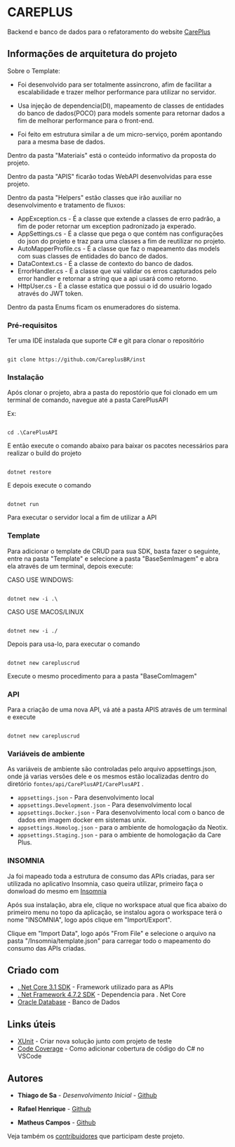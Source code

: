 # CAREPLUS

Backend e banco de dados para o refatoramento do website [CarePlus](https://www.careplus.com.br) 

## Informações de arquitetura do projeto

Sobre o Template:  

* Foi desenvolvido para ser totalmente assincrono, afim de facilitar a escalabilidade e trazer melhor performance para utilizar no servidor.

* Usa injeção de dependencia(DI), mapeamento de classes de entidades do banco de dados(POCO) para models somente para retornar dados a fim de melhorar performance para o front-end.

* Foi feito em estrutura similar a de um micro-serviço, porém apontando para a mesma base de dados.

Dentro da pasta "Materiais" está o conteúdo informativo da proposta do projeto.

Dentro da pasta "APIS" ficarão todas WebAPI desenvolvidas para esse projeto.

Dentro da pasta "Helpers" estão classes que irão auxiliar no desenvolvimento e tratamento de fluxos:

* AppException.cs - É a classe que extende a classes de erro padrão, a fim de poder retornar um exception padronizado ja experado.
* AppSettings.cs - É a classe que pega o que contém nas configurações do json do projeto e traz para uma classes a fim de reutilizar no projeto.
* AutoMapperProfile.cs - É a classe que faz o mapeamento das models com suas classes de entidades do banco de dados.
* DataContext.cs - É a classe de contexto do banco de dados.
* ErrorHandler.cs - É a classe que vai validar os erros capturados pelo error handler e retornar a string que a api usará como retorno.
* HttpUser.cs - É a classe estatica que possui o id do usuário logado através do JWT token.

Dentro da pasta Enums ficam os enumeradores do sistema.

### Pré-requisitos

Ter uma IDE instalada que suporte C# e git para clonar o repositório

``` 

git clone https://github.com/CareplusBR/inst
```

### Instalação

Após clonar o projeto, abra a pasta do repostório que foi clonado em um terminal de comando, navegue até a pasta CarePlusAPI

Ex:

``` 

cd .\CarePlusAPI
```

E então execute o comando abaixo para baixar os pacotes necessários para realizar o build do projeto

``` 

dotnet restore
```

E depois execute o comando

``` 

dotnet run
```

Para executar o servidor local a fim de utilizar a API

### Template

Para adicionar o template de CRUD para sua SDK, basta fazer o seguinte, entre na pasta "Template" e selecione a pasta "BaseSemImagem" e abra ela através de um terminal, depois execute:

CASO USE WINDOWS:

``` 

dotnet new -i .\
```

CASO USE MACOS/LINUX

``` 

dotnet new -i ./
```

Depois para usa-lo, para executar o comando

``` 

dotnet new carepluscrud
```

Execute o mesmo procedimento para a pasta "BaseComImagem"

### API

Para a criação de uma nova API, vá até a pasta APIS através de um terminal e execute

``` 

dotnet new carepluscrud
```

### Variáveis de ambiente

As variáveis de ambiente são controladas pelo arquivo appsettings.json, onde já varias versões dele e os mesmos estão localizadas dentro do diretório `fontes/api/CarePlusAPI/CarePlusAPI` .

* `appsettings.json` - Para desenvolvimento local
* `appsettings.Development.json` - Para desenvolvimento local
* `appsettings.Docker.json` - Para desenvolvimento local com o banco de dados em imagem docker em sistemas unix.
* `appsettings.Homolog.json` - para o ambiente de homologação da Neotix.
* `appsettings.Staging.json` - para o ambiente de homologação da Care Plus.

### INSOMNIA

Ja foi mapeado toda a estrutura de consumo das APIs criadas, para ser utilizada no aplicativo Insomnia, caso queira utilizar, primeiro faça o donwload do mesmo em [Insomnia](https://insomnia.rest/download/)

Após sua instalação, abra ele, clique no workspace atual que fica abaixo do primeiro menu no topo da aplicação, se instalou agora o workspace terá o nome "INSOMNIA", logo após clique em "Import/Export".

Clique em "Import Data", logo após "From File" e selecione o arquivo na pasta "/Insomnia/template.json" para carregar todo o mapeamento do consumo das APIs criadas.

## Criado com

* [. Net Core 3.1 SDK](https://dotnet.microsoft.com/download) - Framework utilizado para as APIs
* [. Net Framework 4.7.2 SDK](https://dotnet.microsoft.com/download/dotnet-framework/net472) - Dependencia para . Net Core
* [Oracle Database](https://www.oracle.com/br/database/technologies/appdev/xe.html) - Banco de Dados

## Links úteis

* [XUnit](https://docs.microsoft.com/pt-br/dotnet/core/testing/unit-testing-with-dotnet-test) - Criar nova solução junto com projeto de teste
* [Code Coverage](https://medium.com/@lorranpalmeira/code-coverage-no-c-com-vscode-cfa3cb6c89d0) - Como adicionar cobertura de código do C# no VSCode

## Autores

* **Thiago de Sa** - *Desenvolvimento Inicial* - [Github](https://github.com/neotix-wendel-thiago)

* **Rafael Henrique** - [Github](https://github.com/neotix-rafaelhenrique)

* **Matheus Campos** - [Github](https://github.com/neotix-matheuscampos)

Veja também os [contribuidores](https://github.com/neotix/CarePlus-InstitucionalAPI/contributors) que participam deste projeto.
